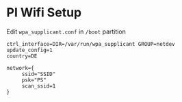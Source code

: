 # PI Wifi Setup

Edit `wpa_supplicant.conf` in `/boot` partition

```properties
ctrl_interface=DIR=/var/run/wpa_supplicant GROUP=netdev
update_config=1
country=DE

network={
     ssid="SSID"
     psk="PS"
     scan_ssid=1
}
```
